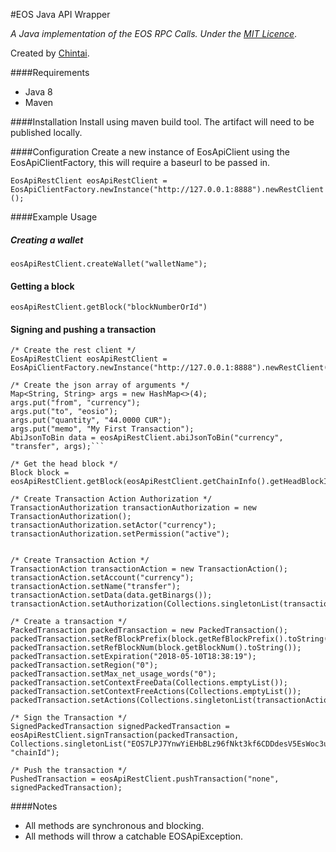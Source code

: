#EOS Java API Wrapper

*A Java implementation of the EOS RPC Calls. Under the [MIT Licence](https://raw.githubusercontent.com/Fletch153/eos-java-rpc-wrapper/master/LICENSE)*. 

Created by [Chintai](http://www.chintai-eos.io).


####Requirements
* Java 8
* Maven

####Installation
Install using maven build tool. The artifact will need to be published locally.

####Configuration
Create a new instance of EosApiClient using the EosApiClientFactory, this will require
a baseurl to be passed in.

```EosApiRestClient eosApiRestClient = EosApiClientFactory.newInstance("http://127.0.0.1:8888").newRestClient();```


####Example Usage
##### Creating a wallet
```eosApiRestClient.createWallet("walletName");```

#### Getting a block
```eosApiRestClient.getBlock("blockNumberOrId")```

#### Signing and pushing a transaction

```
/* Create the rest client */
EosApiRestClient eosApiRestClient = EosApiClientFactory.newInstance("http://127.0.0.1:8888").newRestClient();

/* Create the json array of arguments */
Map<String, String> args = new HashMap<>(4);
args.put("from", "currency");
args.put("to", "eosio");
args.put("quantity", "44.0000 CUR");
args.put("memo", "My First Transaction");
AbiJsonToBin data = eosApiRestClient.abiJsonToBin("currency", "transfer", args);```

/* Get the head block */
Block block = eosApiRestClient.getBlock(eosApiRestClient.getChainInfo().getHeadBlockId());

/* Create Transaction Action Authorization */
TransactionAuthorization transactionAuthorization = new TransactionAuthorization();
transactionAuthorization.setActor("currency");
transactionAuthorization.setPermission("active");


/* Create Transaction Action */
TransactionAction transactionAction = new TransactionAction();
transactionAction.setAccount("currency");
transactionAction.setName("transfer");
transactionAction.setData(data.getBinargs());
transactionAction.setAuthorization(Collections.singletonList(transactionAuthorization));

/* Create a transaction */
PackedTransaction packedTransaction = new PackedTransaction();
packedTransaction.setRefBlockPrefix(block.getRefBlockPrefix().toString());
packedTransaction.setRefBlockNum(block.getBlockNum().toString());
packedTransaction.setExpiration("2018-05-10T18:38:19");
packedTransaction.setRegion("0");
packedTransaction.setMax_net_usage_words("0");
packedTransaction.setContextFreeData(Collections.emptyList());
packedTransaction.setContextFreeActions(Collections.emptyList());
packedTransaction.setActions(Collections.singletonList(transactionAction));

/* Sign the Transaction */
SignedPackedTransaction signedPackedTransaction = eosApiRestClient.signTransaction(packedTransaction, Collections.singletonList("EOS7LPJ7YnwYiEHbBLz96fNkt3kf6CDDdesV5EsWoc3u3DJy31V2y"), "chainId");

/* Push the transaction */
PushedTransaction = eosApiRestClient.pushTransaction("none", signedPackedTransaction);
```

####Notes
* All methods are synchronous and blocking.
* All methods will throw a catchable EOSApiException.

